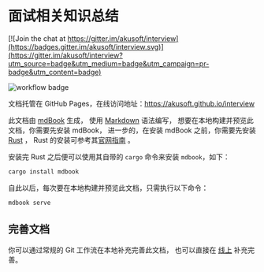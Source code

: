 # 面试相关知识总结

[![Join the chat at https://gitter.im/akusoft/interview](https://badges.gitter.im/akusoft/interview.svg)](https://gitter.im/akusoft/interview?utm_source=badge&utm_medium=badge&utm_campaign=pr-badge&utm_content=badge)

![workflow badge](https://github.com/akusoft/interview/workflows/github-pages/badge.svg)

文档托管在 GitHub Pages，在线访问地址：https://akusoft.github.io/interview

此文档由 [mdBook](https://github.com/rust-lang/mdBook) 生成，
使用 [Markdown](https://guides.github.com/features/mastering-markdown/) 语法编写，
想要在本地构建并预览此文档，你需要先安装 mdBook，
进一步的，在安装 mdBook 之前，你需要先安装 [Rust](https://www.rust-lang.org/zh-CN/) ，
Rust 的安装可参考其[官网指南](https://www.rust-lang.org/zh-CN/tools/install) 。

安装完 Rust 之后便可以使用其自带的 `cargo` 命令来安装 `mdbook`，如下：

```bash
cargo install mdbook
```

自此以后，每次要在本地构建并预览此文档，只需执行以下命令：

```bash
mdbook serve
```

## 完善文档

你可以通过常规的 Git 工作流在本地补充完善此文档，
也可以直接在 [线上](https://github.com/akusoft/interview) 补充完善。
